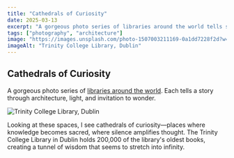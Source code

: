 ```yaml
---
title: "Cathedrals of Curiosity"
date: 2025-03-13
excerpt: "A gorgeous photo series of libraries around the world tells stories through architecture, light, and invitation to wonder."
tags: ["photography", "architecture"]
image: "https://images.unsplash.com/photo-1507003211169-0a1dd7228f2d?w=600&h=300&fit=crop&crop=center"
imageAlt: "Trinity College Library, Dublin"
---
```


## Cathedrals of Curiosity

A gorgeous photo series of [libraries around the world](https://example.com). Each tells a story through architecture, light, and invitation to wonder.

![Trinity College Library, Dublin](https://images.unsplash.com/photo-1507003211169-0a1dd7228f2d?w=600&h=300&fit=crop&crop=center)

Looking at these spaces, I see cathedrals of curiosity—places where knowledge becomes sacred, where silence amplifies thought. The Trinity College Library in Dublin holds 200,000 of the library's oldest books, creating a tunnel of wisdom that seems to stretch into infinity.